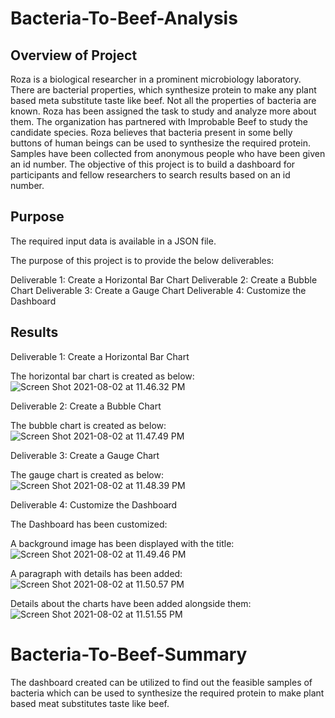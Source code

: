 #   Bacteria-To-Beef-Analysis

## Overview of Project
Roza is a biological researcher in a prominent microbiology laboratory. There are bacterial properties, which synthesize protein to make any plant based meta substitute taste like beef. Not all the properties of bacteria are known. Roza has been assigned the task to study and analyze more about them. The organization has partnered with Improbable Beef to study the candidate species. Roza believes that bacteria present in some belly buttons of human beings can be used to synthesize the required protein. Samples have been collected from anonymous people who have been given an id number. The objective of this project is to build a dashboard for participants and fellow researchers to search results based on an id number.


## Purpose

The required input data is available in a JSON file.

The purpose of this project is to provide the below deliverables:

Deliverable 1: Create a Horizontal Bar Chart
Deliverable 2: Create a Bubble Chart
Deliverable 3: Create a Gauge Chart
Deliverable 4: Customize the Dashboard

## Results

Deliverable 1: Create a Horizontal Bar Chart

The horizontal bar chart is created as below:
![Screen Shot 2021-08-02 at 11.46.32 PM](https://i.imgur.com/k7QPhLe.png)


Deliverable 2: Create a Bubble Chart

The bubble chart is created as below:
![Screen Shot 2021-08-02 at 11.47.49 PM](https://i.imgur.com/U732VcF.png)

Deliverable 3: Create a Gauge Chart

The gauge chart is created as below:
![Screen Shot 2021-08-02 at 11.48.39 PM](https://i.imgur.com/tQFLS7T.png)

Deliverable 4: Customize the Dashboard

The Dashboard has been customized:

A background image has been displayed with the title:
![Screen Shot 2021-08-02 at 11.49.46 PM](https://i.imgur.com/QqnwVBE.png)

A paragraph with details has been added:
![Screen Shot 2021-08-02 at 11.50.57 PM](https://i.imgur.com/xiR7s3r.png)

Details about the charts have been added alongside them:
![Screen Shot 2021-08-02 at 11.51.55 PM](https://i.imgur.com/PZCSxJO.png)


# Bacteria-To-Beef-Summary

The dashboard created can be utilized to find out the feasible samples of bacteria which can be used to synthesize the required protein to make plant based meat substitutes taste like beef. 


